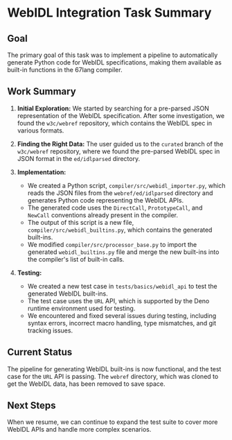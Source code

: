 # WebIDL Integration Task Summary

## Goal

The primary goal of this task was to implement a pipeline to automatically generate Python code for WebIDL specifications, making them available as built-in functions in the 67lang compiler.

## Work Summary

1.  **Initial Exploration:** We started by searching for a pre-parsed JSON representation of the WebIDL specification. After some investigation, we found the `w3c/webref` repository, which contains the WebIDL spec in various formats.

2.  **Finding the Right Data:** The user guided us to the `curated` branch of the `w3c/webref` repository, where we found the pre-parsed WebIDL spec in JSON format in the `ed/idlparsed` directory.

3.  **Implementation:**
    *   We created a Python script, `compiler/src/webidl_importer.py`, which reads the JSON files from the `webref/ed/idlparsed` directory and generates Python code representing the WebIDL APIs.
    *   The generated code uses the `DirectCall`, `PrototypeCall`, and `NewCall` conventions already present in the compiler.
    *   The output of this script is a new file, `compiler/src/webidl_builtins.py`, which contains the generated built-ins.
    *   We modified `compiler/src/processor_base.py` to import the generated `webidl_builtins.py` file and merge the new built-ins into the compiler's list of built-in calls.

4.  **Testing:**
    *   We created a new test case in `tests/basics/webidl_api` to test the generated WebIDL built-ins.
    *   The test case uses the `URL` API, which is supported by the Deno runtime environment used for testing.
    *   We encountered and fixed several issues during testing, including syntax errors, incorrect macro handling, type mismatches, and git tracking issues.

## Current Status

The pipeline for generating WebIDL built-ins is now functional, and the test case for the `URL` API is passing. The `webref` directory, which was cloned to get the WebIDL data, has been removed to save space.

## Next Steps

When we resume, we can continue to expand the test suite to cover more WebIDL APIs and handle more complex scenarios.
